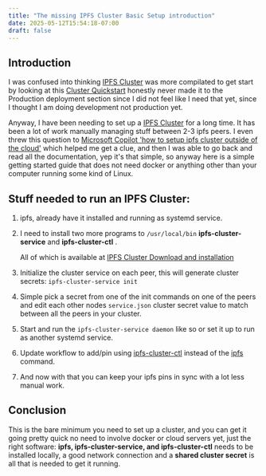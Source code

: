 ```yaml
---
title: "The missing IPFS Cluster Basic Setup introduction"
date: 2025-05-12T15:54:18-07:00
draft: false
---
```


## Introduction

I was confused into thinking [IPFS Cluster](https://ipfscluster.io/) was more compilated to get start by looking at this [Cluster Quickstart](https://ipfscluster.io/documentation/quickstart/) honestly never made it to the Production deployment section since I did not feel like I need that yet, since I thought I am doing development not production yet. 

Anyway, I have been needing to set up a [IPFS Cluster](https://ipfscluster.io/) for a long time.  It has been a lot of work manually managing stuff between 2-3 ipfs peers. I even threw this question to [Microsoft Copilot 'how to setup ipfs cluster outside of the cloud'](https://copilot.microsoft.com/shares/3Vh5dCWLdj3akT1szkvGm) which helped me get a clue, and then I was able to go back and read all the documentation, yep it's that simple, so anyway here is a simple getting started guide that does not need docker or anything other than your computer running some kind of Linux.

## **Stuff needed to run an IPFS Cluster:**

1. ipfs, already have it installed and running as systemd service.

2. I need to install two more programs to `/usr/local/bin` **ipfs-cluster-service** and **ipfs-cluster-ctl** .

   All of which is available at [IPFS Cluster Download and installation](https://ipfscluster.io/documentation/deployment/setup/)

3. Initialize the cluster service on each peer, this will generate cluster secrets:
    ``
    ipfs-cluster-service init
    ``

4. Simple pick a secret from one of the init commands on one of the peers and edit each other nodes `service.json` cluster secret value to match between all the peers in your cluster.

5. Start and run the `ipfs-cluster-service daemon` like so or set it up to run as another systemd service.

6. Update  workflow to add/pin using [ipfs-cluster-ctl](https://ipfscluster.io/documentation/reference/ctl/) instead of the [ipfs](https://bafybeigomvp25jgkrb7s6xen2ii6zjmhsij2zaxpy3xm5ypt2fb3e3hny4.ipfs.dweb.link/reference/kubo/cli/#ipfs) command.

7. And now with that you can keep your ipfs pins in sync with a lot less manual work.

## Conclusion 
This is the bare minimum you need to set up a cluster, and you can get it going pretty quick no need to involve docker or cloud servers yet, just the right software: **ipfs, ipfs-cluster-service, and ipfs-cluster-ctl** needs to be installed locally, a good network connection and a **shared cluster secret** is all that is needed to get it running.

